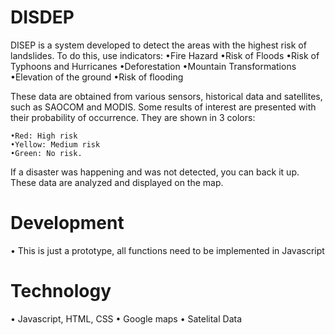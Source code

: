 # DISDEP

DISEP is a system developed to detect the areas with the highest risk of landslides. To do this, use indicators:
	•Fire Hazard
	•Risk of Floods
	•Risk of Typhoons and Hurricanes
	•Deforestation
	•Mountain Transformations
	•Elevation of the ground
	•Risk of flooding

These data are obtained from various sensors, historical data and satellites, such as SAOCOM and MODIS. Some results of interest are presented with their probability of occurrence. They are shown in 3 colors:

	•Red: High risk
	•Yellow: Medium risk
	•Green: No risk.

If a disaster was happening and was not detected, you can back it up. These data are analyzed and displayed on the map.

# Development

• This is just a prototype, all functions need to be implemented in Javascript

# Technology

• Javascript, HTML, CSS
• Google maps
• Satelital Data